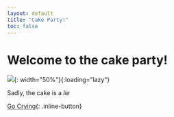 ```yaml
---
layout: default
title: "Cake Party!"
toc: false
---
```


# Welcome to the cake party!

![](https://i1.theportalwiki.net/img/0/0a/Portal_Cake.png){: width="50%"}{:loading="lazy"}

Sadly, the cake is a _lie_

[Go Crying](../markdown){: .inline-button}
